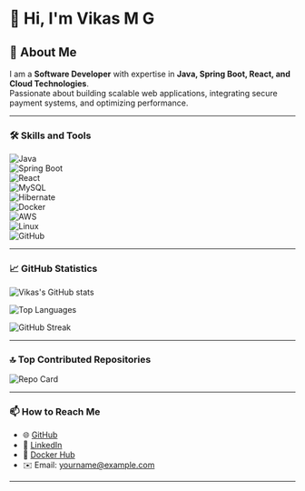 # 👋 Hi, I'm Vikas M G  

## 🌟 About Me  
I am a **Software Developer** with expertise in **Java, Spring Boot, React, and Cloud Technologies**.  
Passionate about building scalable web applications, integrating secure payment systems, and optimizing performance.  

---

### 🛠️ Skills and Tools  
![Java](https://img.shields.io/badge/Java-007396?style=for-the-badge&logo=java&logoColor=white)  
![Spring Boot](https://img.shields.io/badge/Spring%20Boot-6DB33F?style=for-the-badge&logo=springboot&logoColor=white)  
![React](https://img.shields.io/badge/React-20232A?style=for-the-badge&logo=react&logoColor=61DAFB)  
![MySQL](https://img.shields.io/badge/MySQL-4479A1?style=for-the-badge&logo=mysql&logoColor=white)  
![Hibernate](https://img.shields.io/badge/Hibernate-59666C?style=for-the-badge&logo=hibernate&logoColor=white)  
![Docker](https://img.shields.io/badge/Docker-2496ED?style=for-the-badge&logo=docker&logoColor=white)  
![AWS](https://img.shields.io/badge/AWS-232F3E?style=for-the-badge&logo=amazonaws&logoColor=white)  
![Linux](https://img.shields.io/badge/Linux-FCC624?style=for-the-badge&logo=linux&logoColor=black)  
![GitHub](https://img.shields.io/badge/GitHub-100000?style=for-the-badge&logo=github&logoColor=white)  

---

### 📈 GitHub Statistics  

![Vikas's GitHub stats](https://github-readme-stats.vercel.app/api?username=vikasgowda3010&show_icons=true&theme=tokyonight)  

![Top Languages](https://github-readme-stats.vercel.app/api/top-langs/?username=vikasgowda3010&layout=compact&theme=tokyonight)  

![GitHub Streak](https://github-readme-streak-stats.herokuapp.com/?user=vikasgowda3010&theme=tokyonight)  

---

### 🔝 Top Contributed Repositories  

![Repo Card](https://github-contributor-stats.vercel.app/api?username=vikasgowda3010&limit=5&theme=tokyonight&combine_all_yearly_contributions=true)  

---

### 📫 How to Reach Me  
- 🌐 [GitHub](https://github.com/vikasgowda3010)  
- 💼 [LinkedIn](https://www.linkedin.com/in/your-linkedin-id)  
- 🐳 [Docker Hub](https://hub.docker.com/u/your-dockerhub-id)  
- ✉️ Email: yourname@example.com  

---
